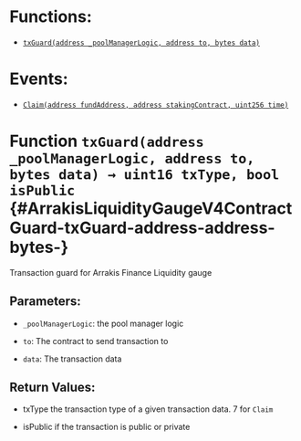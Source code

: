 

# Functions:
- [`txGuard(address _poolManagerLogic, address to, bytes data)`](#ArrakisLiquidityGaugeV4ContractGuard-txGuard-address-address-bytes-)

# Events:
- [`Claim(address fundAddress, address stakingContract, uint256 time)`](#ArrakisLiquidityGaugeV4ContractGuard-Claim-address-address-uint256-)


# Function `txGuard(address _poolManagerLogic, address to, bytes data) → uint16 txType, bool isPublic` {#ArrakisLiquidityGaugeV4ContractGuard-txGuard-address-address-bytes-}
Transaction guard for Arrakis Finance Liquidity gauge


## Parameters:
- `_poolManagerLogic`: the pool manager logic

- `to`: The contract to send transaction to

- `data`: The transaction data


## Return Values:
- txType the transaction type of a given transaction data. 7 for `Claim`

- isPublic if the transaction is public or private




